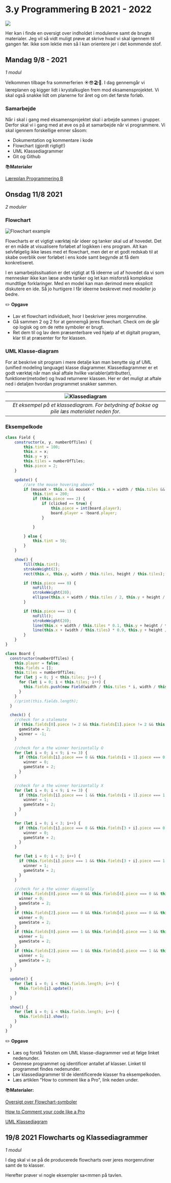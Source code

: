 # 3.y Programmering B 2021 - 2022

![](https://www.computersciencedegreehub.com/wp-content/uploads/2021/03/Brief-History-of-Programming-Languages.jpg)

Her kan i finde en oversigt over indholdet i modulerne samt de brugte materialer.  Jeg vil så vidt muligt prøve at skrive hvad vi skal igennem til gangen før. Ikke som lektie men så I kan orientere jer i det kommende stof. 





## Mandag 9/8 - 2021

*1 modul*

Velkommen tilbage fra sommerferien ☀️😎🏖🧉. I dag gennemgår vi læreplanen og kigger lidt i krystalkuglen frem mod eksamensprojektet. Vi skal også snakke lidt om planerne for året og om det første forløb.



###  Samarbejde

Når i skal i gang med eksamensprojektet skal i arbejde sammen i grupper. Derfor skal vi i gang med at øve os på at samarbejde når vi programmere. Vi skal igennem forskellige emner såsom:



- Dokumentation og kommentare i kode
- Flowchart (gjordt rigtigt!)
- UML Klassediagrammer
- Git og Github



📚**Materialer**

[Læreplan Programmering B](https://www.uvm.dk/-/media/filer/uvm/gym-laereplaner-2017/valgfag/programmering-b-valgfag-august-2017.pdf)



## Onsdag 11/8 2021

*2 moduler*

### Flowchart

![Flowchart example](https://www.visual-paradigm.com/servlet/editor-content/tutorials/flowchart-tutorial/sites/7/2018/09/flowchart-example.png)

Flowcharts er et vigtigt værktøj når ideer og tanker skal ud af hovedet. Det er en måde at visualisere forløbet af logikken i ens program. Alt kan selvfølgelig ikke løses med et flowchart, men det er et godt redskab til at skabe overblik over forløbet i ens kode samt begynde at få dem konkretiseret. 

I en samarbejdssituation er det vigtigt at få ideerne ud af hovedet da vi som mennesker ikke kan læse andre tanker og let kan misforstå komplekse mundtlige forklaringer. Med en model kan man derimod mere eksplicit diskutere en ide. Så jo hurtigere I får ideerne beskrevet med modeller jo bedre.



✏️ **Opgave**

- Lav et flowchart individuelt, hvor I  beskriver jeres morgenrutine. 
- Gå sammen 2 og 2 for at gennemgå jeres flowchart. Check om de går op logisk og om de rette symboler er brugt.
- Ret dem til og lav dem præsenterbare ved hjælp af et digitalt program, klar til at præsenter for for klassen.



### UML Klasse-diagram

For at beskrive sit program i mere detalje kan man benytte sig af UML (unified modeling language) klasse diagrammer. Klassediagrammer er et godt værktøj når man skal aftale hvilke variabler(attributter), funktioner(metoder) og hvad returnerer klassen. Her er det muligt at aftale ned i detaljen hvordan programmet snakker sammen.

| ![Klassediagram](https://www.researchgate.net/profile/Robert-France-2/publication/220868351/figure/fig1/AS:671528823820294@1537116356318/A-UML-Class-Diagram-for-a-video-poker-game.png) |
| :----------------------------------------------------------: |
| *Et eksempel på et klassediagram. For betydning af bokse og pile læs materialet neden for.* |



### Eksempelkode

```javascript
class Field {
    constructor(x, y, numberOfTiles) {
        this.tint = 100;
        this.x = x;
        this.y = y;
        this.tiles = numberOfTiles;
        this.piece = 2;
    }

    update() {
        //are the mouse hovering above?
        if (mouseX > this.x && mouseX < this.x + width / this.tiles && mouseY > this.y && mouseY < this.y + height / this.tiles) {
            this.tint = 200;
            if (this.piece === 2) {
                if (clicked == true) {
                    this.piece = int(board.player);
                    board.player = !board.player;
                }

            }

        } else {
            this.tint = 50;
        }
    }

    show() {
        fill(this.tint);
        strokeWeight(2);
        rect(this.x, this.y, width / this.tiles, height / this.tiles);

        if (this.piece === 0) {
            noFill();
            strokeWeight(20);
            ellipse(this.x + width / this.tiles / 2, this.y + height / this.tiles / 2, width / this.tiles * 0.9);
        }

        if (this.piece === 1) {
            noFill();
            strokeWeight(20);
            line(this.x + width / this.tiles * 0.1, this.y + height / this.tiles * 0.1, this.x + (width / this.tiles) * 0.9, this.y + (height / this.tiles) * 0.9);
            line(this.x + (width / this.tiles) * 0.9, this.y + height / this.tiles * 0.1, this.x + height / this.tiles * 0.1, this.y + (height / this.tiles) * 0.9);
        }
    }
}
```



```javascript
class Board {
  constructor(numberOfTiles) {
    this.player = false;
    this.fields = [];
    this.tiles = numberOfTiles;
    for (let j = 0; j < this.tiles; j++) {
      for (let i = 0; i < this.tiles; i++) {
        this.fields.push(new Field(width / this.tiles * i, width / this.tiles * j, this.tiles));
      }
    }
    //print(this.fields.length);
  }

  check() {
    //check for a stalemate
    if (this.fields[0].piece != 2 && this.fields[1].piece != 2 && this.fields[2].piece != 2 && this.fields[3].piece != 2 && this.fields[4].piece != 2 && this.fields[5].piece != 2 && this.fields[6].piece != 2 && this.fields[7].piece != 2 && this.fields[8].piece != 2) {
      gameState = 2;
      winner = -1;
    }

    //check for a the winner horizontally O
    for (let i = 0; i < 9; i += 3) {
      if (this.fields[i].piece === 0 && this.fields[i + 1].piece === 0 && this.fields[i + 2].piece === 0) {
        winner = 0;
        gameState = 2;
      }
    }

    //check for a the winner horizontally X
    for (let i = 0; i < 9; i += 3) {
      if (this.fields[i].piece === 1 && this.fields[i + 1].piece === 1 && this.fields[i + 2].piece === 1) {
        winner = 1;
        gameState = 2;
      }
    }

    for (let i = 0; i < 3; i++) {
      if (this.fields[i].piece === 0 && this.fields[3 + i].piece === 0 && this.fields[6 + i].piece === 0) {
        winner = 0;
        gameState = 2;
      }
    }

    for (let i = 0; i < 3; i++) {
      if (this.fields[i].piece === 1 && this.fields[3 + i].piece === 1 && this.fields[6 + i].piece === 1) {
        winner = 1;
        gameState = 2;
      }
    }

    //check for a the winner diagonally
    if (this.fields[0].piece === 0 && this.fields[4].piece === 0 && this.fields[8].piece === 0) {
      winner = 0;
      gameState = 2;
    }
    if (this.fields[2].piece === 0 && this.fields[4].piece === 0 && this.fields[6].piece === 0) {
      winner = 0;
      gameState = 2;
    }
    if (this.fields[0].piece === 1 && this.fields[4].piece === 1 && this.fields[8].piece === 1) {
      winner = 1;
      gameState = 2;
    }
    if (this.fields[2].piece === 1 && this.fields[4].piece === 1 && this.fields[6].piece === 1) {
      winner = 1;
      gameState = 2;
    }
  }

  update() {
    for (let i = 0; i < this.fields.length; i++) {
      this.fields[i].update();
    }
  }

  show() {
    for (let i = 0; i < this.fields.length; i++) {
      this.fields[i].show();
    }
  }
}
```



✏️ **Opgave**

- Læs og forstå Teksten om UML klasse-diagrammer ved at følge linket nedenunder.
- Gennese programmet og identificer antallet af klasser. Linket til programmet findes nedenunder.
- Lav klassediagrammer til de identificerede klasser fra eksempelkoden.
- Læs artiklen "How to comment like a Pro", link neden under.



📚**Materialer:**

[Oversigt over Flowchart-symboler](https://www.smartdraw.com/flowchart/flowchart-symbols.htm)

[How to Comment your code like a Pro](https://www.elegantthemes.com/blog/wordpress/how-to-comment-your-code-like-a-pro-best-practices-and-good-habits)

[UML Klassediagram](https://www.visual-paradigm.com/guide/uml-unified-modeling-language/uml-class-diagram-tutorial/)





## 19/8 2021 Flowcharts og Klassediagrammer

*1 modul*

I dag skal vi se på de producerede flowcharts over jeres morgenrutiner samt de to klasser.

Herefter prøver vi nogle eksempler sa<mmen på tavlen.

